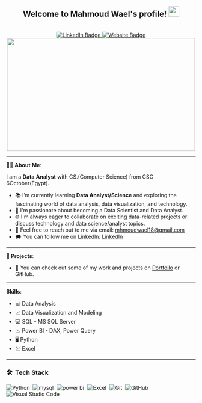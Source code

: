 

<h2 align="center">
  Welcome to Mahmoud Wael's profile!
  <img src="https://media.giphy.com/media/hvRJCLFzcasrR4ia7z/giphy.gif" width="28">
</h2> <br>

<div id="header" align="center">
<div id="badges">
  <a href="https://www.linkedin.com/in/mahmoud-wael-3b7208313/">
    <img src="https://img.shields.io/badge/LinkedIn-blue?style=for-the-badge&logo=linkedin&logoColor=white" alt="LinkedIn Badge"/>
  </a>
  <a href="https://anabil12.github.io/An12/">
    <img src="https://img.shields.io/badge/Portfiolo-black?style=for-the-badge&logo=blog&logoColor=white" alt="Website Badge"/>
  </a>
</div>
  <div id="header" align="center">
<div id="badges">
   <img src="https://komarev.com/ghpvc/?username=Anabil12&style=flat-square&color=blue" alt=""/>
  </a>
  <div align="center">
  <img src="https://media.giphy.com/media/dWesBcTLavkZuG35MI/giphy.gif" width="500" height="300"/>
</div>

---
 <div align="Left">
   
👨‍💻 **About** **Me**:

I am a **Data** **Analyst** with CS.(Computer Science) from CSC 6October(Egypt).   
- :books: I’m currently learning **Data Analyst/Science** and exploring the fascinating world of data analysis, data visualization, and technology.
- :briefcase: I'm passionate about becoming a Data Scientist and Data Analyst.
- :globe_with_meridians: I'm always eager to collaborate on exciting data-related projects or discuss technology and data science/analyst topics.
- :email: Feel free to reach out to me via email: mhmoudwael18@gmail.com
- :right_anger_bubble: You can follow me on LinkedIn: [LinkedIn](https://www.linkedin.com/in/mahmoud-wael-3b7208313/)

---
**:file_folder: Projects**:
- :open_file_folder: You can check out some of my work and projects on  [Portfoilo](https://anabil12.github.io/An12/) or GitHub.
---

**Skills**:
- :bar_chart: Data Analysis
- :chart_with_upwards_trend: Data Visualization and Modeling
- :computer: SQL - MS SQL Server
- :chart_with_downwards_trend: Power BI - DAX, Power Query
- :desktop_computer: Python
- :chart: Excel
---


### 🛠 &nbsp;Tech Stack
![Python](https://img.shields.io/badge/-Python%20-05122A?style=flat&logo=python)&nbsp;
![mysql](https://img.shields.io/badge/-MYSQL-05122A?style=flat&logo=mysql)&nbsp;
![power bi](https://img.shields.io/badge/-PowerBI-05122A?style=flat&logo=powerbi)&nbsp;
![Excel](https://img.shields.io/badge/-Excel-05122A?style=flat&logo=MicrosoftExcel)&nbsp;
![Git](https://img.shields.io/badge/-Git-05122A?style=flat&logo=git)&nbsp;
![GitHub](https://img.shields.io/badge/-GitHub-05122A?style=flat&logo=github)&nbsp;
![Visual Studio Code](https://img.shields.io/badge/-Visual%20Studio%20Code-05122A?style=flat&logo=visual-studio-code&logoColor=007ACC)&nbsp;
